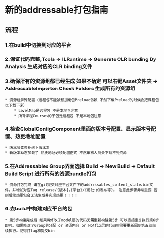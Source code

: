 # 新的addressable打包指南

## 流程

### 1.在build中切换到对应的平台
### 2.保证代码完整,Tools -> ILRuntime -> Generate CLR bunding By Analysis 生成对应的CLR binding文件
### 3.确保所有的资源组都已经生成 如果不确定 可以右键Asset文件夹 -> AddressableImporter:Check Folders 生成所有的资源组
    * 资源组特殊配置（远程包不能被预加载包Preload依赖 不然下载Preload的时候会把课程包也下载下来）
        * LevelMap是远程包 不是本地包注意
        * 所有课程Courses的子包是远程包 不是本地包注意
### 4.检查GlobalConfigComponent里面的版本号配置、显示版本号配置、热更地址配置
    * 版本号需要比线上版本高
    * 新版本动态加载了 热更地址必须配置正式 不然审核人员会下载不到资源
### 5.在Addressables Group界面选择 Build -> New Build -> Default Build Script 进行所有的资源bundle打包
    * 资源打包完成 请在git提交对应平台文件下的addressables_content_state.bin文件。并增加对应Tag release/{版本}/{平台}/{用处:如发布等}。 注意此步骤非常重要 否则后续热更包会无法生成并实现热更！！！！ 
### 6.去build中构建对应平台的包
    * 第5步构建完成后 如果再修改了model层的代码无需重新构建第5步 可以直接重复执行第6步即可。如果修改了Group的分配 or 资源内容 or Hotfix层的代码则需要重新回到第五部继续执行。记得打tag和提交bin